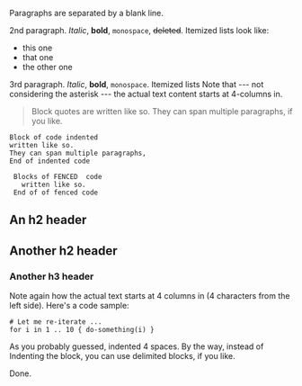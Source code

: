 Paragraphs are separated by a blank line.

2nd paragraph. *Italic*, **bold**, `monospace`, ~~deleted~~. Itemized lists
look like:

  * this one
  * that one
  * the other one

3rd paragraph. _Italic_, __bold__, `monospace`. Itemized lists
Note that --- not considering the asterisk --- the actual text
content starts at 4-columns in.

> Block quotes are
> written like so.
> They can span multiple paragraphs,
> if you like.

    Block of code indented
    written like so.
    They can span multiple paragraphs,
    End of indented code

~~~
 Blocks of FENCED  code
   written like so.
 End of of fenced code
~~~

## An h2 header

## Another h2 header
### Another h3 header

Note again how the actual text starts at 4 columns in (4 characters
from the left side). Here's a code sample:

    # Let me re-iterate ...
    for i in 1 .. 10 { do-something(i) }

As you probably guessed, indented 4 spaces. By the way, instead of
Indenting the block, you can use delimited blocks, if you like.

Done.
